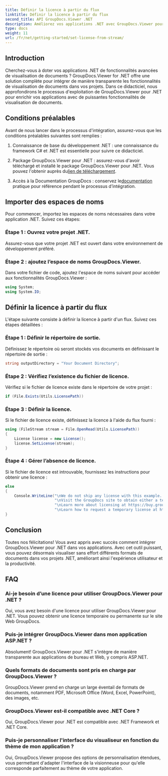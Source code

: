 ```yaml
---
title: Définir la licence à partir du flux
linktitle: Définir la licence à partir du flux
second_title: API GroupDocs.Viewer .NET
description: Améliorez vos applications .NET avec GroupDocs.Viewer pour une visualisation transparente des documents. Suivez notre guide étape par étape et intégrez sans effort de puissantes fonctionnalités de visualisation de documents.
type: docs
weight: 11
url: /fr/net/getting-started/set-license-from-stream/
---
```

## Introduction
Cherchez-vous à doter vos applications .NET de fonctionnalités avancées de visualisation de documents ? GroupDocs.Viewer for .NET offre une solution complète pour intégrer de manière transparente les fonctionnalités de visualisation de documents dans vos projets. Dans ce didacticiel, nous approfondirons le processus d'exploitation de GroupDocs.Viewer pour .NET pour enrichir vos applications avec de puissantes fonctionnalités de visualisation de documents. 
## Conditions préalables
Avant de nous lancer dans le processus d'intégration, assurez-vous que les conditions préalables suivantes sont remplies :
1. Connaissance de base du développement .NET : une connaissance du framework C# et .NET est essentielle pour suivre ce didacticiel.
   
2.  Package GroupDocs.Viewer pour .NET : assurez-vous d'avoir téléchargé et installé le package GroupDocs.Viewer pour .NET. Vous pouvez l'obtenir auprès du[lien de téléchargement](https://releases.groupdocs.com/viewer/net/).
3.  Accès à la Documentation GroupDocs : conservez le[documentation](https://reference.groupdocs.com/viewer/net/) pratique pour référence pendant le processus d’intégration.

## Importer des espaces de noms
Pour commencer, importez les espaces de noms nécessaires dans votre application .NET. Suivez ces étapes:
### Étape 1 : Ouvrez votre projet .NET.
Assurez-vous que votre projet .NET est ouvert dans votre environnement de développement préféré.
### Étape 2 : ajoutez l’espace de noms GroupDocs.Viewer.
Dans votre fichier de code, ajoutez l'espace de noms suivant pour accéder aux fonctionnalités GroupDocs.Viewer :
```csharp
using System;
using System.IO;
```
## Définir la licence à partir du flux
L'étape suivante consiste à définir la licence à partir d'un flux. Suivez ces étapes détaillées :
### Étape 1 : Définir le répertoire de sortie.
Définissez le répertoire où seront stockés vos documents en définissant le répertoire de sortie :
```csharp
string outputDirectory = "Your Document Directory";
```
### Étape 2 : Vérifiez l’existence du fichier de licence.
Vérifiez si le fichier de licence existe dans le répertoire de votre projet :
```csharp
if (File.Exists(Utils.LicensePath))
```
### Étape 3 : Définir la licence.
Si le fichier de licence existe, définissez la licence à l'aide du flux fourni :
```csharp
using (FileStream stream = File.OpenRead(Utils.LicensePath))
{
    License license = new License();
    license.SetLicense(stream);
}
```
### Étape 4 : Gérer l’absence de licence.
Si le fichier de licence est introuvable, fournissez les instructions pour obtenir une licence :
```csharp
else
{
    Console.WriteLine("\nWe do not ship any license with this example. " +
                      "\nVisit the GroupDocs site to obtain either a temporary or permanent license. " +
                      "\nLearn more about licensing at https://buy.groupdocs.com/faqs/licensing. " +
                      "\nLearn how to request a temporary license at https://buy.groupdocs.com/temporary-license.");
}
```

## Conclusion
Toutes nos félicitations! Vous avez appris avec succès comment intégrer GroupDocs.Viewer pour .NET dans vos applications. Avec cet outil puissant, vous pouvez désormais visualiser sans effort différents formats de documents dans vos projets .NET, améliorant ainsi l'expérience utilisateur et la productivité.
## FAQ
### Ai-je besoin d’une licence pour utiliser GroupDocs.Viewer pour .NET ?
Oui, vous avez besoin d'une licence pour utiliser GroupDocs.Viewer pour .NET. Vous pouvez obtenir une licence temporaire ou permanente sur le site Web GroupDocs.
### Puis-je intégrer GroupDocs.Viewer dans mon application ASP.NET ?
Absolument! GroupDocs.Viewer pour .NET s'intègre de manière transparente aux applications de bureau et Web, y compris ASP.NET.
### Quels formats de documents sont pris en charge par GroupDocs.Viewer ?
GroupDocs.Viewer prend en charge un large éventail de formats de documents, notamment PDF, Microsoft Office (Word, Excel, PowerPoint), des images, etc.
### GroupDocs.Viewer est-il compatible avec .NET Core ?
Oui, GroupDocs.Viewer pour .NET est compatible avec .NET Framework et .NET Core.
### Puis-je personnaliser l'interface du visualiseur en fonction du thème de mon application ?
Oui, GroupDocs.Viewer propose des options de personnalisation étendues, vous permettant d'adapter l'interface de la visionneuse pour qu'elle corresponde parfaitement au thème de votre application.